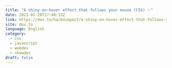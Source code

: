 ```yaml
---
title: "A shiny-on-hover effect that follows your mouse (CSS) ✨"
date: 2021-01-28T17:40:13Z
link: https://dev.to/hack4impact/a-shiny-on-hover-effect-that-follows-your-mouse-css-4d5b?utm_medium=RSS&utm_source=news.12bit.vn
site: dev.to
language: English
category:
  - css
  - javascript
  - webdev
  - showdev
draft: false
---
```

